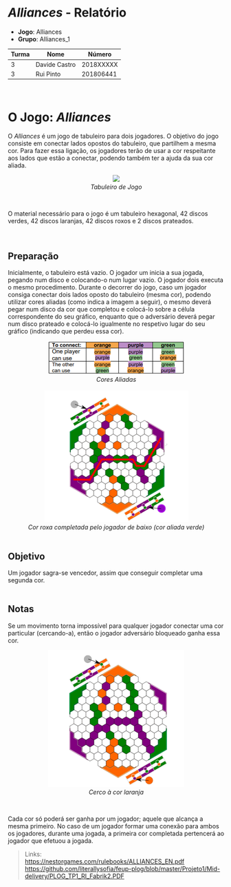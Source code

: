 # ***Alliances* - Relatório** 

- **Jogo**: Alliances
- **Grupo**: Alliances_1



| Turma  | Nome          | Número    |
| -------|---------------| ----------|
| 3      | Davide Castro | 2018XXXXX |
| 3      | Rui Pinto     | 201806441 |

<br />


# O Jogo: *Alliances*
O *Alliances* é um jogo de tabuleiro para dois jogadores. O objetivo do jogo consiste em conectar lados opostos do tabuleiro, que partilhem a mesma cor. Para fazer essa ligação, os jogadores terão de usar a cor respeitante aos lados que estão a conectar, podendo também ter a ajuda da sua cor aliada.

<p align="center">
    <img src="https://nestorgames.com/gameimages/alliances.jpg" /> <br />
    <i>Tabuleiro de Jogo</i>
</p>

<br />

O material necessário para o jogo é um tabuleiro hexagonal, 42 discos verdes, 42 discos laranjas, 42 discos roxos e 2 discos prateados.

<br />

## Preparação
Inicialmente, o tabuleiro está vazio. O jogador um inicia a sua jogada, pegando num disco e colocando-o num lugar vazio. O jogador dois executa o mesmo procedimento. Durante o decorrer do jogo, caso um jogador consiga conectar dois lados oposto do tabuleiro (mesma cor), podendo utilizar cores aliadas (como indica a imagem a seguir), o mesmo deverá pegar num disco da cor que completou e colocá-lo sobre a célula correspondente do seu gráfico, enquanto que o adversário deverá pegar num disco prateado e colocá-lo igualmente no respetivo lugar do seu gráfico (indicando que perdeu essa cor). 

<p align="center">
    <img src="images/allied_colours.png" /> <br />
    <i>Cores Aliadas</i><br /><br />
    <img src="images/colour_won.png" /> <br />
    <i>Cor roxa completada pelo jogador de baixo (cor aliada verde)</i> <br /><br />
</p>

## Objetivo

Um jogador sagra-se vencedor, assim que conseguir completar uma segunda cor. <br /><br />

## Notas
Se um movimento torna impossível para qualquer jogador conectar uma cor particular (cercando-a), então o jogador adversário bloqueado ganha essa cor.

<p align="center">
    <img src="images/fence.png" /><br />
    <i>Cerco à cor laranja</i>
</p>

<br />

Cada cor só poderá ser ganha por um jogador; aquele que alcança a mesma primeiro. No caso de um jogador formar uma conexão para ambos os jogadores, durante uma jogada, a primeira cor completada pertencerá ao jogador que efetuou a jogada.


>Links: <br />
>https://nestorgames.com/rulebooks/ALLIANCES_EN.pdf \
>https://github.com/literallysofia/feup-plog/blob/master/Projeto1/Mid-delivery/PLOG_TP1_RI_Fabrik2.PDF